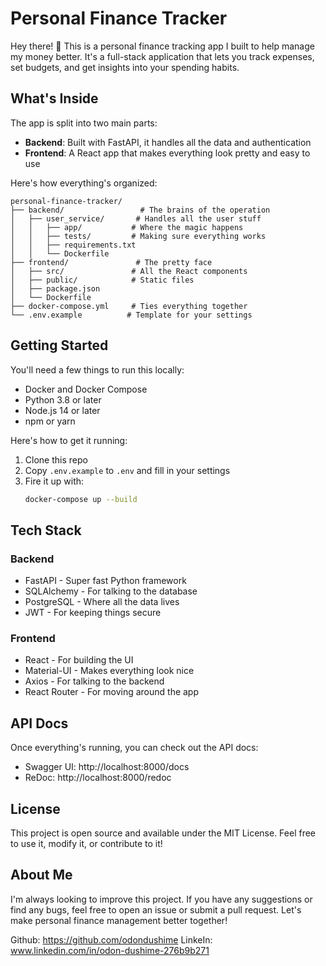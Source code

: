 # Personal Finance Tracker

Hey there! 👋 This is a personal finance tracking app I built to help manage my money better. It's a full-stack application that lets you track expenses, set budgets, and get insights into your spending habits.

## What's Inside

The app is split into two main parts:

- **Backend**: Built with FastAPI, it handles all the data and authentication
- **Frontend**: A React app that makes everything look pretty and easy to use

Here's how everything's organized:

```
personal-finance-tracker/
├── backend/                 # The brains of the operation
│   ├── user_service/       # Handles all the user stuff
│   │   ├── app/           # Where the magic happens
│   │   ├── tests/         # Making sure everything works
│   │   ├── requirements.txt
│   │   └── Dockerfile
├── frontend/               # The pretty face
│   ├── src/               # All the React components
│   ├── public/            # Static files
│   ├── package.json
│   └── Dockerfile
├── docker-compose.yml     # Ties everything together
└── .env.example          # Template for your settings
```

## Getting Started

You'll need a few things to run this locally:

- Docker and Docker Compose
- Python 3.8 or later
- Node.js 14 or later
- npm or yarn

Here's how to get it running:

1. Clone this repo
2. Copy `.env.example` to `.env` and fill in your settings
3. Fire it up with:
   ```bash
   docker-compose up --build
   ```

## Tech Stack

### Backend

- FastAPI - Super fast Python framework
- SQLAlchemy - For talking to the database
- PostgreSQL - Where all the data lives
- JWT - For keeping things secure

### Frontend

- React - For building the UI
- Material-UI - Makes everything look nice
- Axios - For talking to the backend
- React Router - For moving around the app

## API Docs

Once everything's running, you can check out the API docs:

- Swagger UI: http://localhost:8000/docs
- ReDoc: http://localhost:8000/redoc

## License

This project is open source and available under the MIT License. Feel free to use it, modify it, or contribute to it!

## About Me

I'm always looking to improve this project. If you have any suggestions or find any bugs, feel free to open an issue or submit a pull request. Let's make personal finance management better together!

Github: https://github.com/odondushime
LinkeIn: www.linkedin.com/in/odon-dushime-276b9b271
